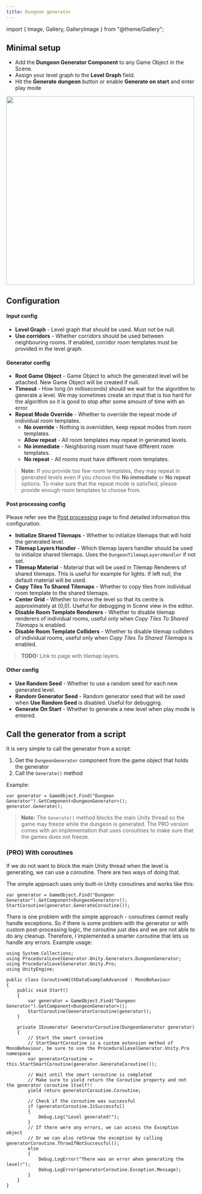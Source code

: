 ```yaml
---
title: Dungeon generator
---
```


import { Image, Gallery, GalleryImage } from "@theme/Gallery";

## Minimal setup

- Add the **Dungeon Generator Component** to any Game Object in the Scene.
- Assign your level graph to the **Level Graph** field.
- Hit the **Generate dungeon** button or enable **Generate on start** and enter play mode

<Image src="img/v2/generators/dungeon_generator_inspector.png" caption="Dungeon generator runner" width="500px" />

## Configuration

#### Input config

- **Level Graph** - Level graph that should be used. Must not be null.
- **Use corridors** - Whether corridors should be used between neighbouring rooms. If enabled, corridor room templates must be provided in the level graph.

#### Generator config

- **Root Game Object** - Game Object to which the generated level will be attached. New Game Object will be created if null.
- **Timeout** - How long (in milliseconds) should we wait for the algorithm to generate a level. We may sometimes create an input that is too hard for the algorithm so it is good to stop after some amount of time with an error.
- **Repeat Mode Override** - Whether to override the repeat mode of individual room templates.
    - **No override** - Nothing is overridden, keep repeat modes from room templates.
    - **Allow repeat** - All room templates may repeat in generated levels.
    - **No immediate** - Neighboring room must have different room templates.
    - **No repeat** - All rooms must have different room templates.

> **Note:** If you provide too few room templates, they may repeat in generated levels even if you choose the **No immediate** or **No repeat** options. To make sure that the repeat mode is satisfied, please provide enough room templates to choose from.

#### Post processing config

Please refer see the [Post processing](../generators/post-process) page to find detailed information this configuration.

- **Initialize Shared Tilemaps** - Whether to initialize tilemaps that will hold the generated level.
- **Tilemap Layers Handler** - Which tilemap layers handler should be used to initialize shared tilemaps. Uses the `DungeonTilemapLayersHandler` if not set.
- **Tilemap Material** - Material that will be used in Tilemap Renderers of shared tilemaps. This is useful for example for lights. If left null, the default material will be used.
- **Copy Tiles To Shared Tilemaps** - Whether to copy tiles from individual room template to the shared tilemaps.
- **Center Grid** - Whether to move the level so that its centre is approximately at (0,0). Useful for debugging in Scene view in the editor.
- **Disable Room Template Renderers** - Whether to disable tilemap renderers of individual rooms, useful only when *Copy Tiles To Shared Tilemaps* is enabled.
- **Disable Room Template Colliders** - Whether to disable tilemap colliders of individual rooms, useful only when *Copy Tiles To Shared Tilemaps* is enabled.

> **TODO:** Link to page with tilemap layers.

#### Other config

- **Use Random Seed** - Whether to use a random seed for each new generated level. 
- **Random Generator Seed** - Random generator seed that will be used when **Use Random Seed** is disabled. Useful for debugging.
- **Generate On Start** - Whether to generate a new level when play mode is entered.

## Call the generator from a script

It is very simple to call the generator from a script:

1. Get the `DungeonGenerator` component from the game object that holds the generator
2. Call the `Generate()` method

Example:

    var generator = GameObject.Find("Dungeon Generator").GetComponent<DungeonGenerator>();
    generator.Generate();

> **Note:** The `Generate()` method blocks the main Unity thread so the game may freeze while the dungeon is generated. The PRO version comes with an implementation that uses coroutines to make sure that the games does not freeze.

### (PRO) With coroutines

If we do not want to block the main Unity thread when the level is generating, we can use a coroutine. There are two ways of doing that.

The simple approach uses only built-in Unity coroutines and works like this:

    var generator = GameObject.Find("Dungeon Generator").GetComponent<DungeonGenerator>();
    StartCoroutine(generator.GenerateCoroutine());

There is one problem with the simple approach - coroutines cannot really handle exceptions. So if there is some problem with the generator or with custom post-processing logic, the coroutine just dies and we are not able to do any cleanup. Therefore, I implemented a smarter coroutine that lets us handle any errors. Example usage:

    using System.Collections;
    using ProceduralLevelGenerator.Unity.Generators.DungeonGenerator;
    using ProceduralLevelGenerator.Unity.Pro;
    using UnityEngine;

    public class CoroutineWithDataExampleAdvanced : MonoBehaviour
    {
        public void Start()
        {
            var generator = GameObject.Find("Dungeon Generator").GetComponent<DungeonGenerator>();
            StartCoroutine(GeneratorCoroutine(generator));
        }

        private IEnumerator GeneratorCoroutine(DungeonGenerator generator)
        {
            // Start the smart coroutine
            // StartSmartCoroutine is a custom extension method of MonoBehaviour, be sure to use the ProceduralLevelGenerator.Unity.Pro namespace
            var generatorCoroutine = this.StartSmartCoroutine(generator.GenerateCoroutine());

            // Wait until the smart coroutine is completed
            // Make sure to yield return the Coroutine property and not the generator coroutine itself!!
            yield return generatorCoroutine.Coroutine;

            // Check if the coroutine was successful
            if (generatorCoroutine.IsSuccessful)
            {
                Debug.Log("Level generated!");
            }
            // If there were any errors, we can access the Exception object
            // Or we can also rethrow the exception by calling generatorCoroutine.ThrowIfNotSuccessful();
            else
            {
                Debug.LogError("There was an error when generating the level!");
                Debug.LogError(generatorCoroutine.Exception.Message);
            }
        }
    }
